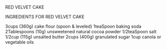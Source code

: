 RED VELVET CAKE

INGREDIENTS FOR RED VELVET CAKE

3cups (360g) cake flour (spoon & leveled) 
1teaSpoon baking soda
2Tablespoons (10g) unsweetened natural cocoa powder
1/2teaSpoon salt
1/2cup (115g) unsalted butter
2cups (400g) granulated sugar
1cup canola or vegetable oils
